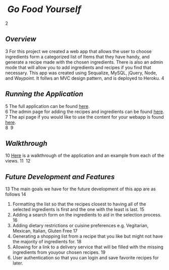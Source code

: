 #  _Go Food Yourself_
2
## _Overview_
3
For this project we created a web app that allows the user to choose ingredients form a categorized list of Items that they have handy, and generate a recipe made with the chosen ingredients. There is also an admin mode that will allow you to add ingredients and recipes if you find that necessary. This app was created using Sequalize, MySQL, jQuery, Node, and Waypoint. It follws an MVC design pattern, and is deployed to Heroku.
4
## _Running the Application_
5
The full application can be found [here](https://go-food-yourself.herokuapp.com).<br/>
6
The admin page for adding the recipes and ingredients can be found [here](https://go-food-yourself.herokuapp.com/recipe).<br/>
7
The api page if you would like to use the content for your webapp is found [here](https://go-food-yourself.herokuapp.com/api/recipe).<br/>
8
​
9
## _Walkthrough_
10
[Here]() is a walkthrough of the application and an example from each of the views.
11
​
12
## _Future Development and Features_
13
The main goals we have for the future development of this app are as follows
14
1. Formatting the list so that the recipes closest to having all of the selected ingredients is first and the one with the least is last.
15
1. Adding a search form on the ingredients to aid in the selection process.
16
1. Adding dietary restrictions or cuisine preferences e.g. Vegitarian, Mexican, Italian, Gluten Free
17
1. Generating a shopping list from a recipe that you like but might not have the majority of ingredients for.
18
1. Allowing for a link to a delivery service that will be filled with the missing ingredients from youyour chosen recipes.
19
1. User authentication so that you can login and save favorite recipes for later.
